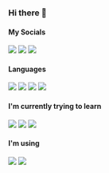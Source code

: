 ### Hi there 👋

#### My Socials

<img src="https://img.shields.io/badge/Discord-7289DA?style=for-the-badge&logo=discord&logoColor=white" href="https://dsc.gg/km127pl" /> <img src="https://img.shields.io/badge/Twitter-1DA1F2?style=for-the-badge&logo=twitter&logoColor=white" href="https://twitter.com/km127pl" /> <img src="https://img.shields.io/badge/Reddit-FF4500?style=for-the-badge&logo=reddit&logoColor=white" href="https://reddit.com/u/km127pl" />

#### Languages

<img src="https://img.shields.io/badge/JavaScript-F7DF1E?style=for-the-badge&logo=javascript&logoColor=black" /> <img src="https://img.shields.io/badge/TypeScript-007ACC?style=for-the-badge&logo=typescript&logoColor=white" /> <img src="https://img.shields.io/badge/C-00599C?style=for-the-badge&logo=c&logoColor=white" /> <img src="https://img.shields.io/badge/Java-ED8B00?style=for-the-badge&logo=java&logoColor=white" />

#### I'm currently trying to learn

<img src="https://img.shields.io/badge/TypeScript-007ACC?style=for-the-badge&logo=typescript&logoColor=white" /> <img src="https://img.shields.io/badge/C%2B%2B-00599C?style=for-the-badge&logo=c%2B%2B&logoColor=white" /> <img src="https://img.shields.io/badge/PHP-777BB4?style=for-the-badge&logo=php&logoColor=white" />

#### I'm using

<img src="https://img.shields.io/badge/Node.js-43853D?style=for-the-badge&logo=node.js&logoColor=white" /> <img src="https://img.shields.io/badge/Express.js-000000?style=for-the-badge&logo=express&logoColor=white" />
